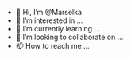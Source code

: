 - 👋 Hi, I’m @Marselka
- 👀 I’m interested in ...
- 🌱 I’m currently learning ...
- 💞️ I’m looking to collaborate on ...
- 📫 How to reach me ...

<!---
Marselka/Marselka is a ✨ special ✨ repository because its `README.md` (this file) appears on your GitHub profile.
You can click the Preview link to take a look at your changes.
--->
